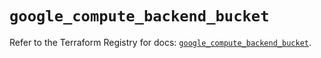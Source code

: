 # `google_compute_backend_bucket`

Refer to the Terraform Registry for docs: [`google_compute_backend_bucket`](https://registry.terraform.io/providers/hashicorp/google/6.42.0/docs/resources/compute_backend_bucket).

